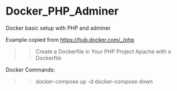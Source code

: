 # Docker_PHP_Adminer
Docker basic setup with PHP and adminer

Example copied from https://hub.docker.com/_/php 

>> Create a Dockerfile in Your PHP Project
>> Apache with a Dockerfile


Docker Commands:
>> docker-compose up -d
>> docker-compose down



